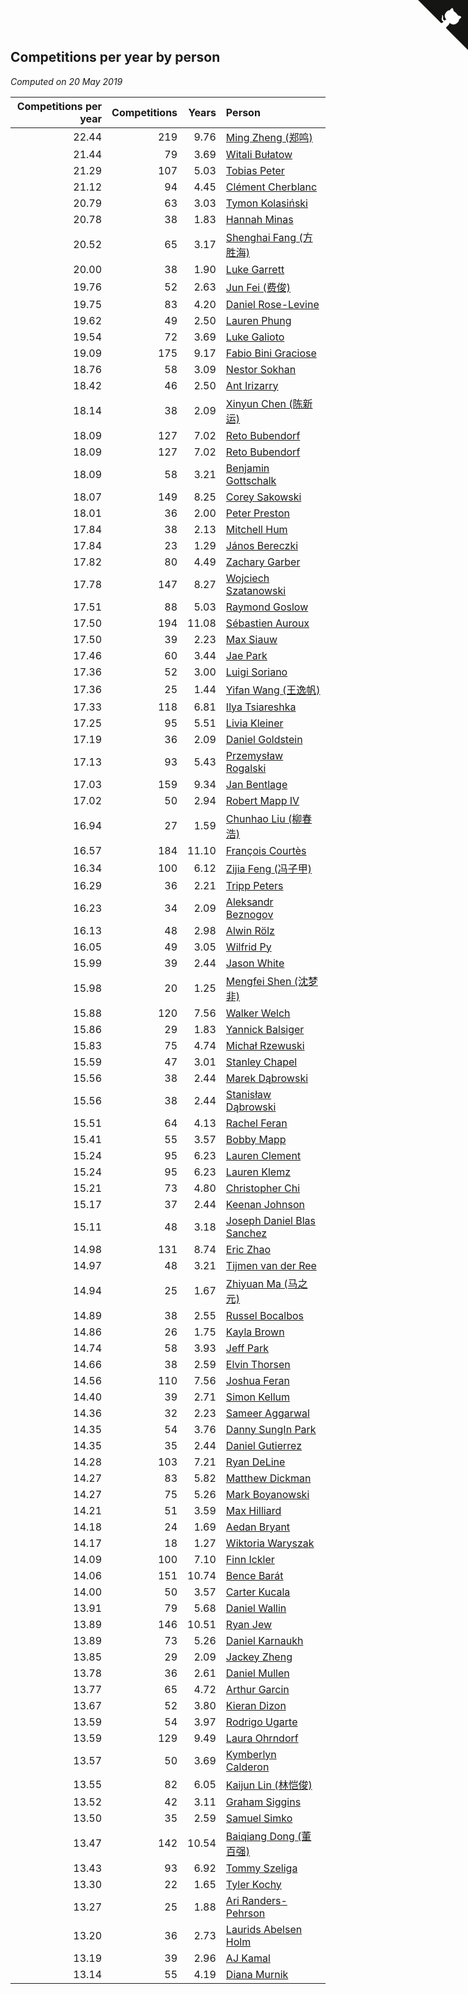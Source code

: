 ## Competitions per year by person

*Computed on 20 May 2019*

| Competitions per year | Competitions | Years | Person |
| ---: | ---: | ---: | :--- |
| 22.44 | 219 | 9.76 | [Ming Zheng (郑鸣)](https://www.worldcubeassociation.org/persons/2009ZHEN11) |
| 21.44 | 79 | 3.69 | [Witali Bułatow](https://www.worldcubeassociation.org/persons/2015BUAT01) |
| 21.29 | 107 | 5.03 | [Tobias Peter](https://www.worldcubeassociation.org/persons/2014PETE03) |
| 21.12 | 94 | 4.45 | [Clément Cherblanc](https://www.worldcubeassociation.org/persons/2014CHER05) |
| 20.79 | 63 | 3.03 | [Tymon Kolasiński](https://www.worldcubeassociation.org/persons/2016KOLA02) |
| 20.78 | 38 | 1.83 | [Hannah Minas](https://www.worldcubeassociation.org/persons/2017MINA04) |
| 20.52 | 65 | 3.17 | [Shenghai Fang (方胜海)](https://www.worldcubeassociation.org/persons/2016FANG01) |
| 20.00 | 38 | 1.90 | [Luke Garrett](https://www.worldcubeassociation.org/persons/2017GARR05) |
| 19.76 | 52 | 2.63 | [Jun Fei (费俊)](https://www.worldcubeassociation.org/persons/2016FEIJ02) |
| 19.75 | 83 | 4.20 | [Daniel Rose-Levine](https://www.worldcubeassociation.org/persons/2015ROSE01) |
| 19.62 | 49 | 2.50 | [Lauren Phung](https://www.worldcubeassociation.org/persons/2016PHUN02) |
| 19.54 | 72 | 3.69 | [Luke Galioto](https://www.worldcubeassociation.org/persons/2015GALI02) |
| 19.09 | 175 | 9.17 | [Fabio Bini Graciose](https://www.worldcubeassociation.org/persons/2010GRAC02) |
| 18.76 | 58 | 3.09 | [Nestor Sokhan](https://www.worldcubeassociation.org/persons/2016SOKH01) |
| 18.42 | 46 | 2.50 | [Ant Irizarry](https://www.worldcubeassociation.org/persons/2016IRIZ02) |
| 18.14 | 38 | 2.09 | [Xinyun Chen (陈新运)](https://www.worldcubeassociation.org/persons/2017CHEN36) |
| 18.09 | 127 | 7.02 | [Reto Bubendorf](https://www.worldcubeassociation.org/persons/2012BUBE01) |
| 18.09 | 127 | 7.02 | [Reto Bubendorf](https://www.worldcubeassociation.org/persons/2012BUBE01) |
| 18.09 | 58 | 3.21 | [Benjamin Gottschalk](https://www.worldcubeassociation.org/persons/2016GOTT01) |
| 18.07 | 149 | 8.25 | [Corey Sakowski](https://www.worldcubeassociation.org/persons/2011SAKO01) |
| 18.01 | 36 | 2.00 | [Peter Preston](https://www.worldcubeassociation.org/persons/2017PRES02) |
| 17.84 | 38 | 2.13 | [Mitchell Hum](https://www.worldcubeassociation.org/persons/2017HUMM01) |
| 17.84 | 23 | 1.29 | [János Bereczki](https://www.worldcubeassociation.org/persons/2018BERE01) |
| 17.82 | 80 | 4.49 | [Zachary Garber](https://www.worldcubeassociation.org/persons/2014GARB01) |
| 17.78 | 147 | 8.27 | [Wojciech Szatanowski](https://www.worldcubeassociation.org/persons/2011SZAT01) |
| 17.51 | 88 | 5.03 | [Raymond Goslow](https://www.worldcubeassociation.org/persons/2014GOSL01) |
| 17.50 | 194 | 11.08 | [Sébastien Auroux](https://www.worldcubeassociation.org/persons/2008AURO01) |
| 17.50 | 39 | 2.23 | [Max Siauw](https://www.worldcubeassociation.org/persons/2017SIAU02) |
| 17.46 | 60 | 3.44 | [Jae Park](https://www.worldcubeassociation.org/persons/2015PARK24) |
| 17.36 | 52 | 3.00 | [Luigi Soriano](https://www.worldcubeassociation.org/persons/2016SORI04) |
| 17.36 | 25 | 1.44 | [Yifan Wang (王逸帆)](https://www.worldcubeassociation.org/persons/2017WANY29) |
| 17.33 | 118 | 6.81 | [Ilya Tsiareshka](https://www.worldcubeassociation.org/persons/2012TERE01) |
| 17.25 | 95 | 5.51 | [Livia Kleiner](https://www.worldcubeassociation.org/persons/2013KLEI03) |
| 17.19 | 36 | 2.09 | [Daniel Goldstein](https://www.worldcubeassociation.org/persons/2017GOLD01) |
| 17.13 | 93 | 5.43 | [Przemysław Rogalski](https://www.worldcubeassociation.org/persons/2013ROGA02) |
| 17.03 | 159 | 9.34 | [Jan Bentlage](https://www.worldcubeassociation.org/persons/2010BENT01) |
| 17.02 | 50 | 2.94 | [Robert Mapp IV](https://www.worldcubeassociation.org/persons/2016IVRO01) |
| 16.94 | 27 | 1.59 | [Chunhao Liu (柳春浩)](https://www.worldcubeassociation.org/persons/2017LIUC11) |
| 16.57 | 184 | 11.10 | [François Courtès](https://www.worldcubeassociation.org/persons/2008COUR01) |
| 16.34 | 100 | 6.12 | [Zijia Feng (冯子甲)](https://www.worldcubeassociation.org/persons/2013FENG02) |
| 16.29 | 36 | 2.21 | [Tripp Peters](https://www.worldcubeassociation.org/persons/2017PETE04) |
| 16.23 | 34 | 2.09 | [Aleksandr Beznogov](https://www.worldcubeassociation.org/persons/2017BEZN01) |
| 16.13 | 48 | 2.98 | [Alwin Rölz](https://www.worldcubeassociation.org/persons/2016ROLZ01) |
| 16.05 | 49 | 3.05 | [Wilfrid Py](https://www.worldcubeassociation.org/persons/2016PYWI01) |
| 15.99 | 39 | 2.44 | [Jason White](https://www.worldcubeassociation.org/persons/2016WHIT16) |
| 15.98 | 20 | 1.25 | [Mengfei Shen (沈梦非)](https://www.worldcubeassociation.org/persons/2018SHEN07) |
| 15.88 | 120 | 7.56 | [Walker Welch](https://www.worldcubeassociation.org/persons/2011WELC01) |
| 15.86 | 29 | 1.83 | [Yannick Balsiger](https://www.worldcubeassociation.org/persons/2017BALS01) |
| 15.83 | 75 | 4.74 | [Michał Rzewuski](https://www.worldcubeassociation.org/persons/2014RZEW01) |
| 15.59 | 47 | 3.01 | [Stanley Chapel](https://www.worldcubeassociation.org/persons/2016CHAP04) |
| 15.56 | 38 | 2.44 | [Marek Dąbrowski](https://www.worldcubeassociation.org/persons/2016DABR02) |
| 15.56 | 38 | 2.44 | [Stanisław Dąbrowski](https://www.worldcubeassociation.org/persons/2016DABR03) |
| 15.51 | 64 | 4.13 | [Rachel Feran](https://www.worldcubeassociation.org/persons/2015FERA01) |
| 15.41 | 55 | 3.57 | [Bobby Mapp](https://www.worldcubeassociation.org/persons/2015MAPP01) |
| 15.24 | 95 | 6.23 | [Lauren Clement](https://www.worldcubeassociation.org/persons/2013KLEM01) |
| 15.24 | 95 | 6.23 | [Lauren Klemz](https://www.worldcubeassociation.org/persons/2013KLEM01) |
| 15.21 | 73 | 4.80 | [Christopher Chi](https://www.worldcubeassociation.org/persons/2014CHIC01) |
| 15.17 | 37 | 2.44 | [Keenan Johnson](https://www.worldcubeassociation.org/persons/2016JOHN30) |
| 15.11 | 48 | 3.18 | [Joseph Daniel Blas Sanchez](https://www.worldcubeassociation.org/persons/2016SANC08) |
| 14.98 | 131 | 8.74 | [Eric Zhao](https://www.worldcubeassociation.org/persons/2010ZHAO19) |
| 14.97 | 48 | 3.21 | [Tijmen van der Ree](https://www.worldcubeassociation.org/persons/2016REET01) |
| 14.94 | 25 | 1.67 | [Zhiyuan Ma (马之元)](https://www.worldcubeassociation.org/persons/2017MAZH04) |
| 14.89 | 38 | 2.55 | [Russel Bocalbos](https://www.worldcubeassociation.org/persons/2016BOCA01) |
| 14.86 | 26 | 1.75 | [Kayla Brown](https://www.worldcubeassociation.org/persons/2017BROW08) |
| 14.74 | 58 | 3.93 | [Jeff Park](https://www.worldcubeassociation.org/persons/2015PARK08) |
| 14.66 | 38 | 2.59 | [Elvin Thorsen](https://www.worldcubeassociation.org/persons/2016THOR08) |
| 14.56 | 110 | 7.56 | [Joshua Feran](https://www.worldcubeassociation.org/persons/2011FERA01) |
| 14.40 | 39 | 2.71 | [Simon Kellum](https://www.worldcubeassociation.org/persons/2016KELL12) |
| 14.36 | 32 | 2.23 | [Sameer Aggarwal](https://www.worldcubeassociation.org/persons/2017AGGA01) |
| 14.35 | 54 | 3.76 | [Danny SungIn Park](https://www.worldcubeassociation.org/persons/2015PARK13) |
| 14.35 | 35 | 2.44 | [Daniel Gutierrez](https://www.worldcubeassociation.org/persons/2016GUTI23) |
| 14.28 | 103 | 7.21 | [Ryan DeLine](https://www.worldcubeassociation.org/persons/2012DELI01) |
| 14.27 | 83 | 5.82 | [Matthew Dickman](https://www.worldcubeassociation.org/persons/2013DICK01) |
| 14.27 | 75 | 5.26 | [Mark Boyanowski](https://www.worldcubeassociation.org/persons/2014BOYA01) |
| 14.21 | 51 | 3.59 | [Max Hilliard](https://www.worldcubeassociation.org/persons/2015HILL09) |
| 14.18 | 24 | 1.69 | [Aedan Bryant](https://www.worldcubeassociation.org/persons/2017BRYA06) |
| 14.17 | 18 | 1.27 | [Wiktoria Waryszak](https://www.worldcubeassociation.org/persons/2018WARY01) |
| 14.09 | 100 | 7.10 | [Finn Ickler](https://www.worldcubeassociation.org/persons/2012ICKL01) |
| 14.06 | 151 | 10.74 | [Bence Barát](https://www.worldcubeassociation.org/persons/2008BARA01) |
| 14.00 | 50 | 3.57 | [Carter Kucala](https://www.worldcubeassociation.org/persons/2015KUCA01) |
| 13.91 | 79 | 5.68 | [Daniel Wallin](https://www.worldcubeassociation.org/persons/2013WALL03) |
| 13.89 | 146 | 10.51 | [Ryan Jew](https://www.worldcubeassociation.org/persons/2008JEWR01) |
| 13.89 | 73 | 5.26 | [Daniel Karnaukh](https://www.worldcubeassociation.org/persons/2014KARN02) |
| 13.85 | 29 | 2.09 | [Jackey Zheng](https://www.worldcubeassociation.org/persons/2017ZHEN10) |
| 13.78 | 36 | 2.61 | [Daniel Mullen](https://www.worldcubeassociation.org/persons/2016MULL04) |
| 13.77 | 65 | 4.72 | [Arthur Garcin](https://www.worldcubeassociation.org/persons/2014GARC27) |
| 13.67 | 52 | 3.80 | [Kieran Dizon](https://www.worldcubeassociation.org/persons/2015DIZO02) |
| 13.59 | 54 | 3.97 | [Rodrigo Ugarte](https://www.worldcubeassociation.org/persons/2015UGAR01) |
| 13.59 | 129 | 9.49 | [Laura Ohrndorf](https://www.worldcubeassociation.org/persons/2009OHRN01) |
| 13.57 | 50 | 3.69 | [Kymberlyn Calderon](https://www.worldcubeassociation.org/persons/2015CALD02) |
| 13.55 | 82 | 6.05 | [Kaijun Lin (林恺俊)](https://www.worldcubeassociation.org/persons/2013LINK01) |
| 13.52 | 42 | 3.11 | [Graham Siggins](https://www.worldcubeassociation.org/persons/2016SIGG01) |
| 13.50 | 35 | 2.59 | [Samuel Simko](https://www.worldcubeassociation.org/persons/2016SIMK01) |
| 13.47 | 142 | 10.54 | [Baiqiang Dong (董百强)](https://www.worldcubeassociation.org/persons/2008DONG06) |
| 13.43 | 93 | 6.92 | [Tommy Szeliga](https://www.worldcubeassociation.org/persons/2012SZEL01) |
| 13.30 | 22 | 1.65 | [Tyler Kochy](https://www.worldcubeassociation.org/persons/2017KOCH08) |
| 13.27 | 25 | 1.88 | [Ari Randers-Pehrson](https://www.worldcubeassociation.org/persons/2017RAND06) |
| 13.20 | 36 | 2.73 | [Laurids Abelsen Holm](https://www.worldcubeassociation.org/persons/2016HOLM04) |
| 13.19 | 39 | 2.96 | [AJ Kamal](https://www.worldcubeassociation.org/persons/2016KAMA04) |
| 13.14 | 55 | 4.19 | [Diana Murnik](https://www.worldcubeassociation.org/persons/2015MURN01) |


<a href="https://github.com/jonatanklosko/wca_statistics" class="github-corner" aria-label="View source on Github"><svg width="80" height="80" viewBox="0 0 250 250" style="fill:#151513; color:#fff; position: absolute; top: 0; border: 0; right: 0;" aria-hidden="true"><path d="M0,0 L115,115 L130,115 L142,142 L250,250 L250,0 Z"></path><path d="M128.3,109.0 C113.8,99.7 119.0,89.6 119.0,89.6 C122.0,82.7 120.5,78.6 120.5,78.6 C119.2,72.0 123.4,76.3 123.4,76.3 C127.3,80.9 125.5,87.3 125.5,87.3 C122.9,97.6 130.6,101.9 134.4,103.2" fill="currentColor" style="transform-origin: 130px 106px;" class="octo-arm"></path><path d="M115.0,115.0 C114.9,115.1 118.7,116.5 119.8,115.4 L133.7,101.6 C136.9,99.2 139.9,98.4 142.2,98.6 C133.8,88.0 127.5,74.4 143.8,58.0 C148.5,53.4 154.0,51.2 159.7,51.0 C160.3,49.4 163.2,43.6 171.4,40.1 C171.4,40.1 176.1,42.5 178.8,56.2 C183.1,58.6 187.2,61.8 190.9,65.4 C194.5,69.0 197.7,73.2 200.1,77.6 C213.8,80.2 216.3,84.9 216.3,84.9 C212.7,93.1 206.9,96.0 205.4,96.6 C205.1,102.4 203.0,107.8 198.3,112.5 C181.9,128.9 168.3,122.5 157.7,114.1 C157.9,116.9 156.7,120.9 152.7,124.9 L141.0,136.5 C139.8,137.7 141.6,141.9 141.8,141.8 Z" fill="currentColor" class="octo-body"></path></svg></a><style>.github-corner:hover .octo-arm{animation:octocat-wave 560ms ease-in-out}@keyframes octocat-wave{0%,100%{transform:rotate(0)}20%,60%{transform:rotate(-25deg)}40%,80%{transform:rotate(10deg)}}@media (max-width:500px){.github-corner:hover .octo-arm{animation:none}.github-corner .octo-arm{animation:octocat-wave 560ms ease-in-out}}</style>
